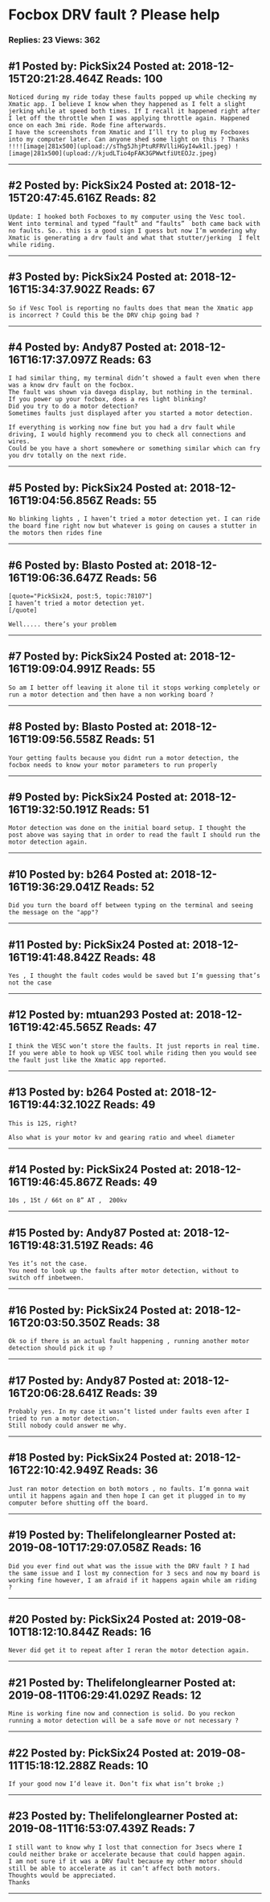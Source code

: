 # Focbox DRV fault ? Please help

### Replies: 23 Views: 362

## \#1 Posted by: PickSix24 Posted at: 2018-12-15T20:21:28.464Z Reads: 100

```
Noticed during my ride today these faults popped up while checking my Xmatic app. I believe I know when they happened as I felt a slight jerking while at speed both times. If I recall it happened right after I let off the throttle when I was applying throttle again. Happened once on each 3mi ride. Rode fine afterwards. 
I have the screenshots from Xmatic and I’ll try to plug my Focboxes into my computer later. Can anyone shed some light on this ? Thanks !!!![image|281x500](upload://sThg5JhjPtuRFRVlliHGyI4wk1l.jpeg) ![image|281x500](upload://kjudLTio4pFAK3GPWwtfiUtEOJz.jpeg)
```

---
## \#2 Posted by: PickSix24 Posted at: 2018-12-15T20:47:45.616Z Reads: 82

```
Update: I hooked both Focboxes to my computer using the Vesc tool. Went into terminal and typed “fault” and “faults”  both came back with no faults. So.. this is a good sign I guess but now I’m wondering why Xmatic is generating a drv fault and what that stutter/jerking  I felt while riding.
```

---
## \#3 Posted by: PickSix24 Posted at: 2018-12-16T15:34:37.902Z Reads: 67

```
So if Vesc Tool is reporting no faults does that mean the Xmatic app is incorrect ? Could this be the DRV chip going bad ?
```

---
## \#4 Posted by: Andy87 Posted at: 2018-12-16T16:17:37.097Z Reads: 63

```
I had similar thing, my terminal didn’t showed a fault even when there was a know drv fault on the focbox.
The fault was shown via davega display, but nothing in the terminal.
If you power up your focbox, does a res light blinking?
Did you try to do a motor detection?
Sometimes faults just displayed after you started a motor detection.

If everything is working now fine but you had a drv fault while driving, I would highly recommend you to check all connections and wires.
Could be you have a short somewhere or something similar which can fry you drv totally on the next ride.
```

---
## \#5 Posted by: PickSix24 Posted at: 2018-12-16T19:04:56.856Z Reads: 55

```
No blinking lights , I haven’t tried a motor detection yet. I can ride the board fine right now but whatever is going on causes a stutter in the motors then rides fine
```

---
## \#6 Posted by: Blasto Posted at: 2018-12-16T19:06:36.647Z Reads: 56

```
[quote="PickSix24, post:5, topic:78107"]
I haven’t tried a motor detection yet.
[/quote]

Well..... there’s your problem
```

---
## \#7 Posted by: PickSix24 Posted at: 2018-12-16T19:09:04.991Z Reads: 55

```
So am I better off leaving it alone til it stops working completely or run a motor detection and then have a non working board ?
```

---
## \#8 Posted by: Blasto Posted at: 2018-12-16T19:09:56.558Z Reads: 51

```
Your getting faults because you didnt run a motor detection, the focbox needs to know your motor parameters to run properly
```

---
## \#9 Posted by: PickSix24 Posted at: 2018-12-16T19:32:50.191Z Reads: 51

```
Motor detection was done on the initial board setup. I thought the post above was saying that in order to read the fault I should run the motor detection again.
```

---
## \#10 Posted by: b264 Posted at: 2018-12-16T19:36:29.041Z Reads: 52

```
Did you turn the board off between typing on the terminal and seeing the message on the "app"?
```

---
## \#11 Posted by: PickSix24 Posted at: 2018-12-16T19:41:48.842Z Reads: 48

```
Yes , I thought the fault codes would be saved but I’m guessing that’s not the case
```

---
## \#12 Posted by: mtuan293 Posted at: 2018-12-16T19:42:45.565Z Reads: 47

```
I think the VESC won’t store the faults. It just reports in real time. If you were able to hook up VESC tool while riding then you would see the fault just like the Xmatic app reported.
```

---
## \#13 Posted by: b264 Posted at: 2018-12-16T19:44:32.102Z Reads: 49

```
This is 12S, right?

Also what is your motor kv and gearing ratio and wheel diameter
```

---
## \#14 Posted by: PickSix24 Posted at: 2018-12-16T19:46:45.867Z Reads: 49

```
10s , 15t / 66t on 8” AT ,  200kv
```

---
## \#15 Posted by: Andy87 Posted at: 2018-12-16T19:48:31.519Z Reads: 46

```
Yes it’s not the case.
You need to look up the faults after motor detection, without to switch off inbetween.
```

---
## \#16 Posted by: PickSix24 Posted at: 2018-12-16T20:03:50.350Z Reads: 38

```
Ok so if there is an actual fault happening , running another motor detection should pick it up ?
```

---
## \#17 Posted by: Andy87 Posted at: 2018-12-16T20:06:28.641Z Reads: 39

```
Probably yes. In my case it wasn’t listed under faults even after I tried to run a motor detection.
Still nobody could answer me why.
```

---
## \#18 Posted by: PickSix24 Posted at: 2018-12-16T22:10:42.949Z Reads: 36

```
Just ran motor detection on both motors , no faults. I’m gonna wait until it happens again and then hope I can get it plugged in to my computer before shutting off the board.
```

---
## \#19 Posted by: Thelifelonglearner Posted at: 2019-08-10T17:29:07.058Z Reads: 16

```
Did you ever find out what was the issue with the DRV fault ? I had the same issue and I lost my connection for 3 secs and now my board is working fine however, I am afraid if it happens again while am riding ?
```

---
## \#20 Posted by: PickSix24 Posted at: 2019-08-10T18:12:10.844Z Reads: 16

```
Never did get it to repeat after I reran the motor detection again.
```

---
## \#21 Posted by: Thelifelonglearner Posted at: 2019-08-11T06:29:41.029Z Reads: 12

```
Mine is working fine now and connection is solid. Do you reckon running a motor detection will be a safe move or not necessary ?
```

---
## \#22 Posted by: PickSix24 Posted at: 2019-08-11T15:18:12.288Z Reads: 10

```
If your good now I’d leave it. Don’t fix what isn’t broke ;)
```

---
## \#23 Posted by: Thelifelonglearner Posted at: 2019-08-11T16:53:07.439Z Reads: 7

```
I still want to know why I lost that connection for 3secs where I could neither brake or accelerate because that could happen again. 
I am not sure if it was a DRV fault because my other motor should still be able to accelerate as it can’t affect both motors.
Thoughts would be appreciated.
Thanks
```

---
